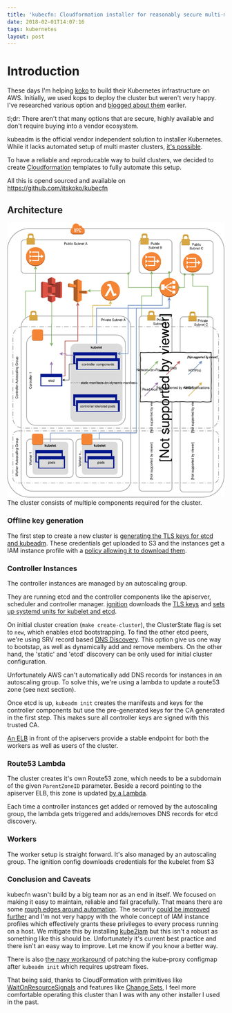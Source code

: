 ```yaml
---
title: 'kubecfn: Cloudformation installer for reasonably secure multi-master Kubernetes Cluster'
date: 2018-02-01T14:07:16
tags: kubernetes
layout: post
---
```


# Introduction
These days I'm helping [koko](https://itskoko.com/) to build their Kubernetes
infrastructure on AWS. Initially, we used kops to deploy the cluster but weren't
very happy. I've researched various option and [blogged about
them](/2017/12/15/production-grade-kubernetes/) earlier.

tl;dr: There aren't that many options that are secure, highly available and
don't require buying into a vendor ecosystem.

kubeadm is the official vendor independent solution to installer Kubernetes.
While it lacks automated setup of multi master clusters, [it's
possible](https://kubernetes.io/docs/setup/independent/high-availability/).

To have a reliable and reproducable way to build clusters, we decided to create
[Cloudformation](https://aws.amazon.com/cloudformation/) templates to fully
automate this setup.

All this is opend sourced and available on https://github.com/itskoko/kubecfn

## Architecture
![kubecfn architecture diagram](kubecfn.svg)
The cluster consists of multiple components required for the cluster.

### Offline key generation
The first step to create a new cluster is [generating the TLS keys for etcd and
kubeadm](https://github.com/itskoko/kubecfn/blob/e3cf1d21db72ca5467ac6f43abc02c5871fd444a/Makefile#L84).
These credentials get uploaded to S3 and the instances get a IAM instance
profile with a [policy allowing it to download
them](https://github.com/itskoko/kubecfn/blob/e3cf1d21db72ca5467ac6f43abc02c5871fd444a/kubernetes.yaml#L759).

### Controller Instances
The controller instances are managed by an autoscaling group.

They are running etcd and the controller components like the apiserver,
scheduler and controller manager.
[ignition](https://coreos.com/ignition/docs/latest/) downloads the [TLS
keys](https://github.com/itskoko/kubecfn/blob/e3cf1d21db72ca5467ac6f43abc02c5871fd444a/kubernetes.yaml#L859)
and [sets up systemd units for kubelet and
etcd](https://github.com/itskoko/kubecfn/blob/e3cf1d21db72ca5467ac6f43abc02c5871fd444a/kubernetes.yaml#L978).

On initial cluster creation (`make create-cluster`), the ClusterState flag is
set to `new`, which enables etcd bootstrapping. To find the other etcd peers,
we're using SRV record based [DNS
Discovery](https://coreos.com/etcd/docs/latest/v2/clustering.html#dns-discovery).
This option give us one way to bootstap, as well as dynamically add and remove
members. On the other hand, the 'static' and 'etcd' discovery can be only used
for initial cluster configuration.

Unfortunately AWS can't automatically add DNS records for instances in an
autoscaling group. To solve this, we're using a lambda to update a route53 zone
(see next section).

Once etcd is up, `kubeadm init` creates the manifests and keys for the
controller components but use the pre-generated keys for the CA generated in the
first step. This makes sure all controller keys are signed with this trusted CA.

[An ELB](https://github.com/itskoko/kubecfn/blob/e3cf1d21db72ca5467ac6f43abc02c5871fd444a/kubernetes.yaml#L1158)
in front of the apiservers provide a stable endpoint for both the workers as
well as users of the cluster.

### Route53 Lambda
The cluster creates it's own Route53 zone, which needs to be a subdomain of the
given `ParentZoneID` parameter. Beside a record pointing to the apiserver ELB,
this zone is updated [by a
Lambda](https://github.com/itskoko/kubecfn/blob/e3cf1d21db72ca5467ac6f43abc02c5871fd444a/kubernetes.yaml#L643).

Each time a controller instances get added or removed by the autoscaling group,
the lambda gets triggered and adds/removes DNS records for etcd discovery.

### Workers
The worker setup is straight forward. It's also managed by an autoscaling group.
The ignition config downloads credentials for the kubelet from S3

### Conclusion and Caveats
kubecfn wasn't build by a big team nor as an end in itself. We focused on making
it easy to maintain, reliable and fail gracefully. That means there are some
[rough edges around
automation](https://github.com/itskoko/kubecfn/labels/automation). The security
[could be improved further](https://github.com/itskoko/kubecfn/labels/security)
and I'm not very happy with the whole concept of IAM instance profiles which
effectively grants these privileges to every process running on a host. We
mitigate this by installing
[kube2iam](https://github.com/itskoko/kubecfn/blob/e3cf1d21db72ca5467ac6f43abc02c5871fd444a/manifests/kube2iam.yaml)
but this isn't a robust as something like this should be. Unfortunately it's
current best practice and there isn't an easy way to improve. Let me know if you
know a better way.

There is also [the nasy
workaround](https://github.com/itskoko/kubecfn/blob/e3cf1d21db72ca5467ac6f43abc02c5871fd444a/kubernetes.yaml#L247)
of patching the kube-proxy configmap after `kubeadm init` which requires
upstream fixes.

That being said, thanks to CloudFormation with primitives like
[WaitOnResourceSignals](/2015/04/27/cloudformation-driven-consul-in-autoscalinggroup/)
and features like [Change Sets](https://github.com/itskoko/kubecfn#dry-run), I
feel more comfortable operating this cluster than I was with any other installer
I used in the past.
